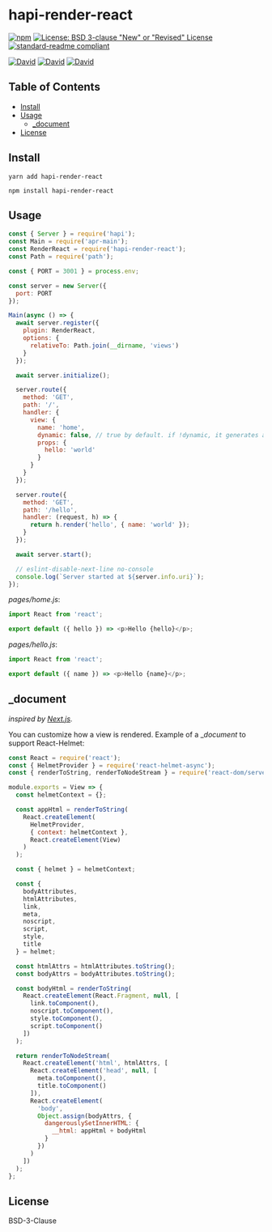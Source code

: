 # hapi-render-react

[![npm](https://img.shields.io/npm/v/hapi-render-react.svg?style=flat-square)](https://www.npmjs.com/package/hapi-render-react)
[![License: BSD 3-clause "New" or "Revised" License](https://img.shields.io/badge/License-MPL%202.0-brightgreen.svg?style=flat-square)](https://opensource.org/licenses/BSD-3-Clause)
[![standard-readme compliant](https://img.shields.io/badge/standard--readme-OK-green.svg?style=flat-square)](https://github.com/RichardLitt/standard-readme)

[![David](https://img.shields.io/david/ramitos/hapi-render-react.svg?style=flat-square)](https://david-dm.org/ramitos/hapi-render-react)
[![David](https://img.shields.io/david/dev/ramitos/hapi-render-react.svg?style=flat-square)](https://david-dm.org/ramitos/hapi-render-react?type=dev)
[![David](https://img.shields.io/david/peer/ramitos/hapi-render-react.svg?style=flat-square)](https://david-dm.org/ramitos/hapi-render-react?type=peer)

## Table of Contents

* [Install](#install)
* [Usage](#usage)
  * [\_document](#_document)
* [License](#license)

## Install

```
yarn add hapi-render-react
```

```
npm install hapi-render-react
```

## Usage

```js
const { Server } = require('hapi');
const Main = require('apr-main');
const RenderReact = require('hapi-render-react');
const Path = require('path');

const { PORT = 3001 } = process.env;

const server = new Server({
  port: PORT
});

Main(async () => {
  await server.register({
    plugin: RenderReact,
    options: {
      relativeTo: Path.join(__dirname, 'views')
    }
  });

  await server.initialize();

  server.route({
    method: 'GET',
    path: '/',
    handler: {
      view: {
        name: 'home',
        dynamic: false, // true by default. if !dynamic, it generates an .html and always serves said file
        props: {
          hello: 'world'
        }
      }
    }
  });

  server.route({
    method: 'GET',
    path: '/hello',
    handler: (request, h) => {
      return h.render('hello', { name: 'world' });
    }
  });

  await server.start();

  // eslint-disable-next-line no-console
  console.log(`Server started at ${server.info.uri}`);
});
```

_pages/home.js_:

```js
import React from 'react';

export default ({ hello }) => <p>Hello {hello}</p>;
```

_pages/hello.js_:

```js
import React from 'react';

export default ({ name }) => <p>Hello {name}</p>;
```

## \_document

_inspired by [Next.js](https://github.com/zeit/next.js#custom-document)._

You can customize how a view is rendered. Example of a \__document_ to support React-Helmet:

```js
const React = require('react');
const { HelmetProvider } = require('react-helmet-async');
const { renderToString, renderToNodeStream } = require('react-dom/server');

module.exports = View => {
  const helmetContext = {};

  const appHtml = renderToString(
    React.createElement(
      HelmetProvider,
      { context: helmetContext },
      React.createElement(View)
    )
  );

  const { helmet } = helmetContext;

  const {
    bodyAttributes,
    htmlAttributes,
    link,
    meta,
    noscript,
    script,
    style,
    title
  } = helmet;

  const htmlAttrs = htmlAttributes.toString();
  const bodyAttrs = bodyAttributes.toString();

  const bodyHtml = renderToString(
    React.createElement(React.Fragment, null, [
      link.toComponent(),
      noscript.toComponent(),
      style.toComponent(),
      script.toComponent()
    ])
  );

  return renderToNodeStream(
    React.createElement('html', htmlAttrs, [
      React.createElement('head', null, [
        meta.toComponent(),
        title.toComponent()
      ]),
      React.createElement(
        'body',
        Object.assign(bodyAttrs, {
          dangerouslySetInnerHTML: {
            __html: appHtml + bodyHtml
          }
        })
      )
    ])
  );
};
```

## License

BSD-3-Clause
